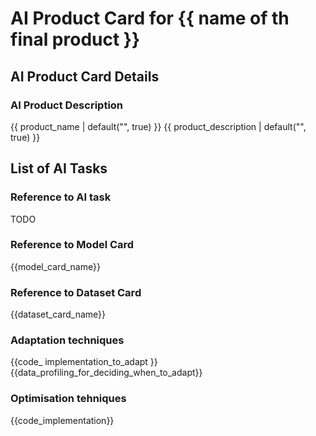 
# AI Product Card for {{ name of th final product }}

<!-- Provide a quick summary of what the produuct is. -->

## AI Product Card Details

### AI Product Description

<!-- Provide a longer summary of what this product is. -->

{{ product_name | default("", true) }}
{{ product_description | default("", true) }}

## List of AI Tasks

### Reference to AI task
 TODO
### Reference to Model Card

{{model_card_name}}

### Reference to Dataset Card

{{dataset_card_name}}

### Adaptation techniques

<!-- Provide a detailed description of the adaptation techniques used for the specific task. It may include the code implementation and also the data characteristis of deciding when to adapt the problem to different contexts-->

{{code_ implementation_to_adapt }}
{{data_profiling_for_deciding_when_to_adapt}}

### Optimisation tehniques

<!-- Provide a detailed descirption of the optimization techniques for the task. It may include techniques that improves the performance, precision or time of training/inference -->

{{code_implementation}}
 